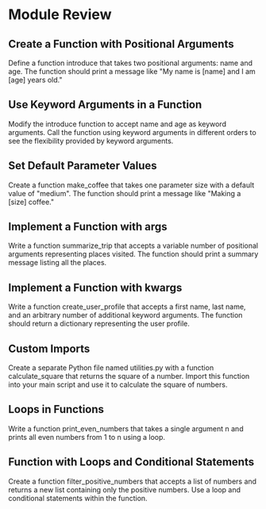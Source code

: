 # Module Review
## Create a Function with Positional Arguments
Define a function introduce that takes two positional arguments: name and age. The function should print a message like "My name is [name] and I am [age] years old."

## Use Keyword Arguments in a Function
Modify the introduce function to accept name and age as keyword arguments. Call the function using keyword arguments in different orders to see the flexibility provided by keyword arguments.

## Set Default Parameter Values
Create a function make_coffee that takes one parameter size with a default value of "medium". The function should print a message like "Making a [size] coffee."

## Implement a Function with args
Write a function summarize_trip that accepts a variable number of positional arguments representing places visited. The function should print a summary message listing all the places.

## Implement a Function with kwargs
Write a function create_user_profile that accepts a first name, last name, and an arbitrary number of additional keyword arguments. The function should return a dictionary representing the user profile.

## Custom Imports
Create a separate Python file named utilities.py with a function calculate_square that returns the square of a number. Import this function into your main script and use it to calculate the square of numbers.

## Loops in Functions
Write a function print_even_numbers that takes a single argument n and prints all even numbers from 1 to n using a loop.

## Function with Loops and Conditional Statements
Create a function filter_positive_numbers that accepts a list of numbers and returns a new list containing only the positive numbers. Use a loop and conditional statements within the function.